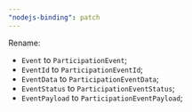 ```yaml
---
"nodejs-binding": patch
---
```


Rename:
- `Event` to `ParticipationEvent`;
- `EventId` to `ParticipationEventId`;
- `EventData` to `ParticipationEventData`;
- `EventStatus` to `ParticipationEventStatus`;
- `EventPayload` to `ParticipationEventPayload`;

